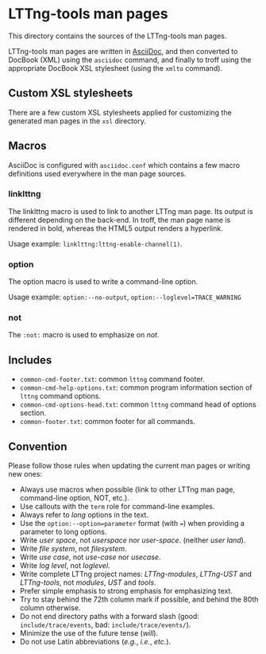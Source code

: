 LTTng-tools man pages
=====================

This directory contains the sources of the LTTng-tools man pages.

LTTng-tools man pages are written in
[AsciiDoc](http://www.methods.co.nz/asciidoc/), and then converted to
DocBook (XML) using the `asciidoc` command, and finally to troff using
the appropriate DocBook XSL stylesheet (using the `xmlto` command).


Custom XSL stylesheets
----------------------

There are a few custom XSL stylesheets applied for customizing the
generated man pages in the `xsl` directory.


Macros
------

AsciiDoc is configured with `asciidoc.conf` which contains a few
macro definitions used everywhere in the man page sources.


### linklttng

The linklttng macro is used to link to another LTTng man page. Its
output is different depending on the back-end. In troff, the man page
name is rendered in bold, whereas the HTML5 output renders a hyperlink.

Usage example: `linklttng:lttng-enable-channel(1)`.


### option

The option macro is used to write a command-line option.

Usage example: `option:--no-output`, `option:--loglevel=TRACE_WARNING`


### not

The `:not:` macro is used to emphasize on _not_.


Includes
--------

  * `common-cmd-footer.txt`: common `lttng` command footer.
  * `common-cmd-help-options.txt`: common program information section
    of `lttng` command options.
  * `common-cmd-options-head.txt`: common `lttng` command head of
    options section.
  * `common-footer.txt`: common footer for all commands.


Convention
----------

Please follow those rules when updating the current man pages or
writing new ones:

  * Always use macros when possible (link to other LTTng man page,
    command-line option, NOT, etc.).
  * Use callouts with the `term` role for command-line examples.
  * Always refer to _long_ options in the text.
  * Use the `option:--option=parameter` format (with `=`) when providing
    a parameter to long options.
  * Write _user space_, not _userspace_ nor _user-space_.
    (neither _user land_).
  * Write _file system_, not _filesystem_.
  * Write _use case_, not _use-case_ nor _usecase_.
  * Write _log level_, not _loglevel_.
  * Write complete LTTng project names: _LTTng-modules_, _LTTng-UST_ and
    _LTTng-tools_, not _modules_, _UST_ and _tools_.
  * Prefer simple emphasis to strong emphasis for emphasizing text.
  * Try to stay behind the 72th column mark if possible, and behind
    the 80th column otherwise.
  * Do not end directory paths with a forward slash
    (good: `include/trace/events`, bad: `include/trace/events/`).
  * Minimize the use of the future tense (_will_).
  * Do not use Latin abbreviations (_e.g._, _i.e._, _etc._).
